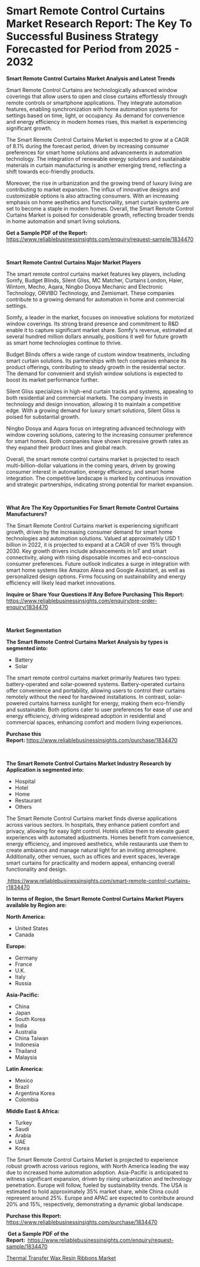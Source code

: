 <p><h1>Smart Remote Control Curtains Market Research Report: The Key To Successful Business Strategy Forecasted for Period from 2025 - 2032</h1></p><p><strong>Smart Remote Control Curtains Market Analysis and Latest Trends</strong></p>
<p><p>Smart Remote Control Curtains are technologically advanced window coverings that allow users to open and close curtains effortlessly through remote controls or smartphone applications. They integrate automation features, enabling synchronization with home automation systems for settings based on time, light, or occupancy. As demand for convenience and energy efficiency in modern homes rises, this market is experiencing significant growth.</p><p>The Smart Remote Control Curtains Market is expected to grow at a CAGR of 8.1% during the forecast period, driven by increasing consumer preferences for smart home solutions and advancements in automation technology. The integration of renewable energy solutions and sustainable materials in curtain manufacturing is another emerging trend, reflecting a shift towards eco-friendly products.</p><p>Moreover, the rise in urbanization and the growing trend of luxury living are contributing to market expansion. The influx of innovative designs and customizable options is also attracting consumers. With an increasing emphasis on home aesthetics and functionality, smart curtain systems are set to become a staple in modern homes. Overall, the Smart Remote Control Curtains Market is poised for considerable growth, reflecting broader trends in home automation and smart living solutions.</p></p>
<p><strong>Get a Sample PDF of the Report:&nbsp;</strong> <a href="https://www.reliablebusinessinsights.com/enquiry/request-sample/1834470?utm_campaign=96&utm_medium=2&utm_source=Github&utm_content=ia&utm_term=09022025&utm_id=smart-remote-control-curtains">https://www.reliablebusinessinsights.com/enquiry/request-sample/1834470</a></p>
<p>&nbsp;</p>
<p><strong>Smart Remote Control Curtains Major Market Players</strong></p>
<p><p>The smart remote control curtains market features key players, including Somfy, Budget Blinds, Silent Gliss, MC Matcher, Curtains London, Haier, Wintom, Mecho, Aqara, Ningbo Dooya Mechanic and Electronic Technology, ORVIBO Technology, and Zemismart. These companies contribute to a growing demand for automation in home and commercial settings.</p><p>Somfy, a leader in the market, focuses on innovative solutions for motorized window coverings. Its strong brand presence and commitment to R&D enable it to capture significant market share. Somfy's revenue, estimated at several hundred million dollars annually, positions it well for future growth as smart home technologies continue to thrive.</p><p>Budget Blinds offers a wide range of custom window treatments, including smart curtain solutions. Its partnerships with tech companies enhance its product offerings, contributing to steady growth in the residential sector. The demand for convenient and stylish window solutions is expected to boost its market performance further.</p><p>Silent Gliss specializes in high-end curtain tracks and systems, appealing to both residential and commercial markets. The company invests in technology and design innovation, allowing it to maintain a competitive edge. With a growing demand for luxury smart solutions, Silent Gliss is poised for substantial growth.</p><p>Ningbo Dooya and Aqara focus on integrating advanced technology with window covering solutions, catering to the increasing consumer preference for smart homes. Both companies have shown impressive growth rates as they expand their product lines and global reach.</p><p>Overall, the smart remote control curtains market is projected to reach multi-billion-dollar valuations in the coming years, driven by growing consumer interest in automation, energy efficiency, and smart home integration. The competitive landscape is marked by continuous innovation and strategic partnerships, indicating strong potential for market expansion.</p></p>
<p>&nbsp;</p>
<p><strong>What Are The Key Opportunities For Smart Remote Control Curtains Manufacturers?</strong></p>
<p><p>The Smart Remote Control Curtains market is experiencing significant growth, driven by the increasing consumer demand for smart home technologies and automation solutions. Valued at approximately USD 1 billion in 2022, it is projected to expand at a CAGR of over 15% through 2030. Key growth drivers include advancements in IoT and smart connectivity, along with rising disposable incomes and eco-conscious consumer preferences. Future outlook indicates a surge in integration with smart home systems like Amazon Alexa and Google Assistant, as well as personalized design options. Firms focusing on sustainability and energy efficiency will likely lead market innovations.</p></p>
<p><strong>Inquire or Share Your Questions If Any Before Purchasing This Report:</strong> <a href="https://www.reliablebusinessinsights.com/enquiry/pre-order-enquiry/1834470?utm_campaign=96&utm_medium=2&utm_source=Github&utm_content=ia&utm_term=09022025&utm_id=smart-remote-control-curtains">https://www.reliablebusinessinsights.com/enquiry/pre-order-enquiry/1834470</a></p>
<p>&nbsp;</p>
<p><strong>Market Segmentation</strong></p>
<p><strong>The Smart Remote Control Curtains Market Analysis by types is segmented into:</strong></p>
<p><ul><li>Battery</li><li>Solar</li></ul></p>
<p><p>The smart remote control curtains market primarily features two types: battery-operated and solar-powered systems. Battery-operated curtains offer convenience and portability, allowing users to control their curtains remotely without the need for hardwired installations. In contrast, solar-powered curtains harness sunlight for energy, making them eco-friendly and sustainable. Both options cater to user preferences for ease of use and energy efficiency, driving widespread adoption in residential and commercial spaces, enhancing comfort and modern living experiences.</p></p>
<p><strong>Purchase this Report:&nbsp;</strong><a href="https://www.reliablebusinessinsights.com/purchase/1834470?utm_campaign=96&utm_medium=2&utm_source=Github&utm_content=ia&utm_term=09022025&utm_id=smart-remote-control-curtains">https://www.reliablebusinessinsights.com/purchase/1834470</a></p>
<p>&nbsp;</p>
<p><strong>The Smart Remote Control Curtains Market Industry Research by Application is segmented into:</strong></p>
<p><ul><li>Hospital</li><li>Hotel</li><li>Home</li><li>Restaurant</li><li>Others</li></ul></p>
<p><p>The Smart Remote Control Curtains market finds diverse applications across various sectors. In hospitals, they enhance patient comfort and privacy, allowing for easy light control. Hotels utilize them to elevate guest experiences with automated adjustments. Homes benefit from convenience, energy efficiency, and improved aesthetics, while restaurants use them to create ambiance and manage natural light for an inviting atmosphere. Additionally, other venues, such as offices and event spaces, leverage smart curtains for practicality and modern appeal, enhancing overall functionality and design.</p></p>
<p><a href="https://www.reliablebusinessinsights.com/smart-remote-control-curtains-r1834470?utm_campaign=96&utm_medium=2&utm_source=Github&utm_content=ia&utm_term=09022025&utm_id=smart-remote-control-curtains">&nbsp;https://www.reliablebusinessinsights.com/smart-remote-control-curtains-r1834470</a></p>
<p><strong>In terms of Region, the Smart Remote Control Curtains Market Players available by Region are:</strong></p>
<p>
    <p> <strong> North America: </strong>
        <ul>
            <li>United States</li>
            <li>Canada</li>
        </ul>
        </p> 
    <p> <strong> Europe: </strong>
        <ul>
            <li>Germany</li>
            <li>France</li>
            <li>U.K.</li>
            <li>Italy</li>
            <li>Russia</li>
        </ul>
        </p> 
    <p> <strong> Asia-Pacific: </strong>
        <ul>
            <li>China</li>
            <li>Japan</li>
            <li>South Korea</li>
            <li>India</li>
            <li>Australia</li>
            <li>China Taiwan</li>
            <li>Indonesia</li>
            <li>Thailand</li>
            <li>Malaysia</li>
        </ul>
        </p> 
    <p> <strong> Latin America: </strong>
        <ul>
            <li>Mexico</li>
            <li>Brazil</li>
            <li>Argentina Korea</li>
            <li>Colombia</li>
        </ul>
        </p> 
    <p> <strong> Middle East & Africa: </strong>
        <ul>
            <li>Turkey</li>
            <li>Saudi</li>
            <li>Arabia</li>
            <li>UAE</li>
            <li>Korea</li>
        </ul>
    </p>
    </p>
<p><p>The Smart Remote Control Curtains Market is projected to experience robust growth across various regions, with North America leading the way due to increased home automation adoption. Asia-Pacific is anticipated to witness significant expansion, driven by rising urbanization and technology penetration. Europe will follow, fueled by sustainability trends. The USA is estimated to hold approximately 35% market share, while China could represent around 25%. Europe and APAC are expected to contribute around 20% and 15%, respectively, demonstrating a dynamic global landscape.</p></p>
<p><strong>Purchase this Report: </strong><a href="https://www.reliablebusinessinsights.com/purchase/1834470?utm_campaign=96&utm_medium=2&utm_source=Github&utm_content=ia&utm_term=09022025&utm_id=smart-remote-control-curtains">https://www.reliablebusinessinsights.com/purchase/1834470</a></p>
<p>&nbsp;<strong>Get a Sample PDF of the Report:&nbsp;&nbsp;</strong><a href="https://www.reliablebusinessinsights.com/enquiry/request-sample/1834470?utm_campaign=96&utm_medium=2&utm_source=Github&utm_content=ia&utm_term=09022025&utm_id=smart-remote-control-curtains">https://www.reliablebusinessinsights.com/enquiry/request-sample/1834470</a></p>
<p><strong></strong></p>
<p><p><a href="https://github.com/wwwkeltoum/Market-Research-Report-List-5/blob/main/thermal-transfer-wax-resin-ribbons-market.md?utm_campaign=96&utm_medium=2&utm_source=Github&utm_content=ia&utm_term=09022025&utm_id=smart-remote-control-curtains">Thermal Transfer Wax Resin Ribbons Market</a></p></p>